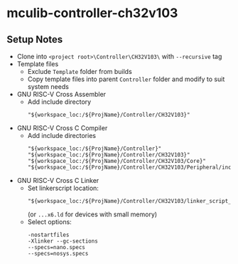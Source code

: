 # mculib-controller-ch32v103

## Setup Notes

* Clone into `<project root>\Controller\CH32V103\` with `--recursive` tag
* Template files
  * Exclude `Template` folder from builds
  * Copy template files into parent `Controller` folder and modify to suit system needs
* GNU RISC-V Cross Assembler
  * Add include directory
    ```
    "${workspace_loc:/${ProjName}/Controller/CH32V103}"
    ```
* GNU RISC-V Cross C Compiler
  * Add include directories
    ```
    "${workspace_loc:/${ProjName}/Controller}"
    "${workspace_loc:/${ProjName}/Controller/CH32V103}"
    "${workspace_loc:/${ProjName}/Controller/CH32V103/Core}"
    "${workspace_loc:/${ProjName}/Controller/CH32V103/Peripheral/inc}"
    ```
* GNU RISC-V Cross C Linker
  * Set linkerscript location:
    ```
    "${workspace_loc:/${ProjName}/Controller/CH32V103/linker_script_ch32v103x8.ld}"
    ```
    (or `...x6.ld` for devices with small memory)
  * Select options:
    ```
    -nostartfiles
    -Xlinker --gc-sections
    --specs=nano.specs
    --specs=nosys.specs
    ```